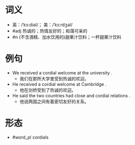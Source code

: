 # 词义
- 英：/ˈkɔːdiəl/； 美：/ˈkɔːrdʒəl/
- #adj 热诚的；热情友好的；和蔼可亲的
- #n (不含酒精、加水饮用的)甜果汁饮料；一杯甜果汁饮料
# 例句
- We received a cordial welcome at the university .
	- 我们在那所大学里受到热诚的欢迎。
- He received a cordial welcome at Cambridge .
	- 他在剑桥受到了热诚的欢迎。
- He said the two countries had close and cordial relations .
	- 他说两国之间有着密切友好的关系。
# 形态
- #word_pl cordials
